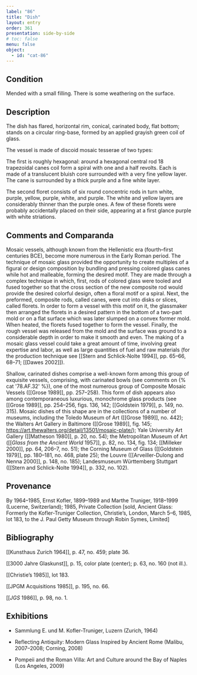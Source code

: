 ```yaml
---
label: "86"
title: "Dish"
layout: entry
order: 361
presentation: side-by-side
# toc: false
menu: false
object:
  - id: "cat-86"
---
```


## Condition

Mended with a small filling. There is some weathering on the surface.

## Description

The dish has flared, horizontal rim, conical, carinated body, flat bottom; stands on a circular ring-base, formed by an applied grayish green coil of glass.

The vessel is made of discoid mosaic tesserae of two types:

The first is roughly hexagonal: around a hexagonal central rod 18 trapezoidal canes coil form a spiral with one and a half revolts. Each is made of a translucent bluish core surrounded with a very fine yellow layer. The cane is surrounded by a thick purple and a fine white layer.

The second floret consists of six round concentric rods in turn white, purple, yellow, purple, white, and purple. The white and yellow layers are considerably thinner than the purple ones. A few of these florets were probably accidentally placed on their side, appearing at a first glance purple with white striations.

## Comments and Comparanda

Mosaic vessels, although known from the Hellenistic era (fourth–first centuries BCE), become more numerous in the Early Roman period. The technique of mosaic glass provided the opportunity to create multiples of a figural or design composition by bundling and pressing colored glass canes while hot and malleable, forming the desired motif. They are made through a complex technique in which, first, rods of colored glass were tooled and fused together so that the cross section of the new composite rod would provide the desired colorful design, often a floral motif or a spiral. Next, the preformed, composite rods, called canes, were cut into disks or slices, called florets. In order to form a vessel with this motif on it, the glassmaker then arranged the florets in a desired pattern in the bottom of a two-part mold or on a flat surface which was later slumped on a convex former mold. When heated, the florets fused together to form the vessel. Finally, the rough vessel was released from the mold and the surface was ground to a considerable depth in order to make it smooth and even. The making of a mosaic glass vessel could take a great amount of time, involving great expertise and labor, as well as large quantities of fuel and raw materials (for the production technique see [[Stern and Schlick-Nolte 1994]], pp. 65–66, 68–71; [[Dawes 2002]]).

Shallow, carinated dishes comprise a well-known form among this group of exquisite vessels, comprising, with carinated bowls (see comments on {% cat '78.AF.32' %}), one of the most numerous group of Composite Mosaic Vessels ([[Grose 1989]], pp. 257–258). This form of dish appears also among contemporaneous luxurious, monochrome glass products (see [[Grose 1989]], pp. 254–256, figs. 136, 142; [[Goldstein 1979]], p. 149, no. 315). Mosaic dishes of this shape are in the collections of a number of museums, including the Toledo Museum of Art ([[Grose 1989]], no. 442); the Walters Art Gallery in Baltimore ([[Grose 1989]], fig. 145; <https://art.thewalters.org/detail/13501/mosaic-plate/>); Yale University Art Gallery ([[Matheson 1980]], p. 20, no. 54); the Metropolitan Museum of Art ([[*Glass from the Ancient World* 1957]], p. 82, no. 134, fig. 134; [[Milleker 2000]], pp. 64, 206–7, no. 51); the Corning Museum of Glass ([[Goldstein 1979]], pp. 180–181, no. 468, plate 25); the Louvre ([[Arveiller-Dulong and Nenna 2000]], p. 148, no. 185); Landesmuseum Württemberg Stuttgart ([[Stern and Schlick-Nolte 1994]], p. 332, no. 102).

## Provenance

By 1964–1985, Ernst Kofler, 1899–1989 and Marthe Truniger, 1918–1999 (Lucerne, Switzerland); 1985, Private Collection \[sold, Ancient Glass: Formerly the Kofler-Truniger Collection, Christie’s, London, March 5–6, 1985, lot 183, to the J. Paul Getty Museum through Robin Symes, Limited\]

## Bibliography

[[Kunsthaus Zurich 1964]], p. 47, no. 459; plate 36.

[[3000 Jahre Glaskunst]], p. 15, color plate (center); p. 63, no. 160 (not ill.).

[[Christie’s 1985]], lot 183.

[[JPGM Acquisitions 1985]], p. 195, no. 66.

[[*JGS* 1986]], p. 98, no. 1.

## Exhibitions

-   Sammlung E. und M. Kofler-Truniger, Luzern (Zurich, 1964)

-   Reflecting Antiquity: Modern Glass Inspired by Ancient Rome (Malibu, 2007–2008; Corning, 2008)

-   Pompeii and the Roman Villa: Art and Culture around the Bay of Naples (Los Angeles, 2009)